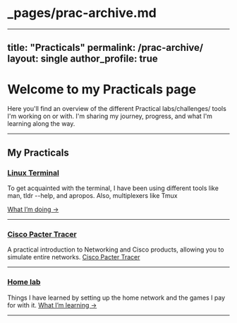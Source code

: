 # _pages/prac-archive.md
---
title: "Practicals"
permalink: /prac-archive/
layout: single
author_profile: true
---

# Welcome to my Practicals page 
Here you'll find an overview of the different Practical labs/challenges/ tools  I'm working on or with. I'm sharing my journey, progress, and what I'm learning along the way. 

---

## My Practicals

### [Linux Terminal](/prac-archive/linux-lerminal)
To get acquainted with the terminal, I have been using different tools like man, tldr --help, and apropos. Also, multiplexers like Tmux 

[What I’m doing →](/prac-archive/linux-lerminal)

---

### [Cisco Pacter Tracer](/prac-archive/pacter-tracer)
A practical introduction to Networking and Cisco products, allowing you to simulate entire networks.
[Cisco Pacter Tracer](/prac-archive/pacter-tracer)

---

### [Home lab](/courses/home-lab)
Things I have learned by setting up the home network and the games I pay for with it.
[What I’m learning →](/courses/home-lab)

---


